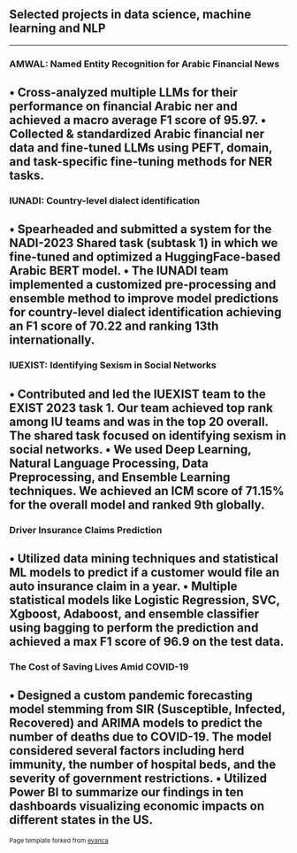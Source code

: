 ## Selected projects in data science, machine learning and NLP

---
### AMWAL: Named Entity Recognition for Arabic Financial News
• Cross-analyzed multiple LLMs for their performance on financial Arabic ner and achieved a macro average F1 score of 95.97.
• Collected & standardized Arabic financial ner data and fine-tuned LLMs using PEFT, domain, and task-specific fine-tuning methods for NER tasks.
---
### IUNADI: Country-level dialect identification
• Spearheaded and submitted a system for the NADI-2023 Shared task (subtask 1) in which we fine-tuned and optimized a HuggingFace-based Arabic BERT model.
• The IUNADI team implemented a customized pre-processing and ensemble method to improve model predictions for country-level dialect identification achieving an F1 score of 70.22 and ranking 13th internationally.
---
### IUEXIST: Identifying Sexism in Social Networks
• Contributed and led the IUEXIST team to the EXIST 2023 task 1. Our team achieved top rank among IU teams and was in the top 20 overall. The shared task focused on identifying sexism in social networks.
• We used Deep Learning, Natural Language Processing, Data Preprocessing, and Ensemble Learning techniques. We achieved an ICM score of 71.15% for the overall model and ranked 9th globally.
---
### Driver Insurance Claims Prediction
• Utilized data mining techniques and statistical ML models to predict if a customer would file an auto insurance claim in a year.
• Multiple statistical models like Logistic Regression, SVC, Xgboost, Adaboost, and ensemble classifier using bagging to perform the prediction and achieved a max F1 score of 96.9 on the test data.
---
### The Cost of Saving Lives Amid COVID-19
• Designed a custom pandemic forecasting model stemming from SIR (Susceptible, Infected, Recovered) and ARIMA models to predict the number of deaths due to COVID-19. The model considered several factors including herd immunity, the number of hospital beds, and the severity of government restrictions.
• Utilized Power BI to summarize our findings in ten dashboards visualizing economic impacts on different states in the US.
---
<p style="font-size:11px">Page template forked from <a href="https://github.com/evanca/quick-portfolio">evanca</a></p>
<!-- Remove above link if you don't want to attibute -->
